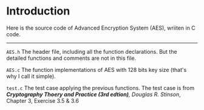 # Introduction

Here is the source code of Advanced Encryption System (AES), wriiten in C code.

---

`AES.h`
The header file, including all the function declarations. But the detailed functions and comments are not in this file.

`AES.c`
The function implementations of AES with 128 bits key size (that's why I call it simple).

`test.c`
The test case applying the previous functions. The test case is from ***Cryptography Thoery and Practice (3rd edtion)**, Douglas R. Stinson*, Chapter 3, Exercise 3.5 & 3.6
